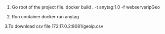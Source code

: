 1. Go root of the project file.
docker build . -t anytag:1.0 -f webserveripGeo 

2. Run container
docker run anytag

3.To download csv file 172.17.0.2:8081/geoip.csv